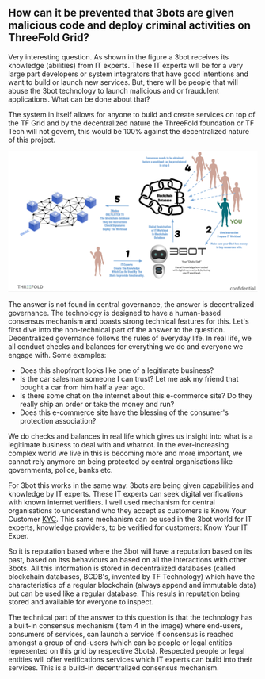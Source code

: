 ##  How can it be prevented that 3bots are given malicious code and deploy criminal activities on ThreeFold Grid?

Very interesting question.  As shown in the figure a 3bot receives its knowledge (abilities) from IT experts.  These IT experts will be for a very large part developers or system integrators that have good intentions and want to build or launch new services.  But, there will be people that will abuse the 3bot technology to launch malicious and or fraudulent applications.  What can be done about that?

The system in itself allows for anyone to build and create services on top of the TF Grid and by the decentralized nature the ThreeFold foundation or TF Tech will not govern, this would be 100% against the decentralized nature of this project.

![](..//images/it_expert.png)

The answer is not found in central governance, the answer is decentralized governance.  The technology is designed to have a human-based consensus mechanism and boasts strong technical features for this. Let's first dive into the non-technical part of the answer to the question. Decentralized governance follows the rules of everyday life. In real life, we all conduct checks and balances for everything we do and everyone we engage with.  Some examples:
- Does this shopfront looks like one of a legitimate business?
- Is the car salesman someone I can trust? Let me ask my friend that bought a car from him half a year ago.
- Is there some chat on the internet about this e-commerce site? Do they really ship an order or take the money and run?
- Does this e-commerce site have the blessing of the consumer's protection association?

We do checks and balances in real life which gives us insight into what is a legitimate business to deal with and whatnot.  In the ever-increasing complex world we live in this is becoming more and more important, we cannot rely anymore on being protected by central organisations like governments, police, banks etc.

For 3bot this works in the same way. 3bots are being given capabilities and knowledge by IT experts.  These IT experts can seek digital verifications with known internet verifiers.  I well used mechanism for central organisations to understand who they accept as customers is Know Your Customer [KYC](https://en.wikipedia.org/wiki/Know_your_customer).  This same mechanism can be used in the 3bot world for IT experts, knowledge providers, to be verified for customers: Know Your IT Exper.  

So it is reputation based where the 3bot will have a reputation based on its past, based on itss behaviours an based on all the interactions with other 3bots.  All this information is stored in decentralized databases (called blockchain databases, BCDB's, invented by TF Technology) which have the characteristics of a regular blockchain  (always append and immutable data) but can be used like a regular database.  This resuls in reputation being stored and available for everyone to inspect.

The technical part of the answer to this question is that the technology has a built-in consensus mechanism (item 4 in the image) where end-users, consumers of services, can launch a service if consensus is reached amongst a group of end-users (which can be people or legal entities represented on this grid by respective 3bots).  Respected people or legal entities will offer verifications services which IT experts can build into their services.  This is a build-in decentralized consensus mechanism.
